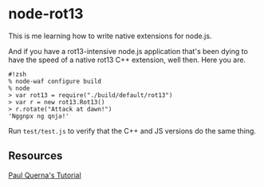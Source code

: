 node-rot13
==========

This is me learning how to write native extensions for node.js.

And if you have a rot13-intensive node.js application that's been dying to have
the speed of a native rot13 C++ extension, well then.  Here you are.

    #!zsh
    % node-waf configure build
    % node
    > var rot13 = require("./build/default/rot13")
    > var r = new rot13.Rot13()
    > r.rotate("Attack at dawn!")
    'Nggnpx ng qnja!'

Run `test/test.js` to verify that the C++ and JS versions do the same thing.

Resources
---------

[Paul Querna's Tutorial](https://www.cloudkick.com/blog/2010/aug/23/writing-nodejs-native-extensions/)


